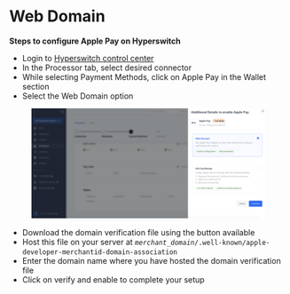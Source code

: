 # Web Domain

**Steps to configure Apple Pay on Hyperswitch**

* Login to [Hyperswitch control center](https://app.hyperswitch.io/)
* In the Processor tab, select desired connector
* While selecting Payment Methods, click on Apple Pay in the Wallet section
* Select the Web Domain option

<figure><img src="../../../../.gitbook/assets/Screenshot 2023-12-07 at 7.41.02 PM.png" alt="" width="563"><figcaption></figcaption></figure>

* Download the domain verification file using the button available
* Host this file on your server at _`merchant_domain`_`/.well-known/apple-developer-merchantid-domain-association`
* Enter the domain name where you have hosted the domain verification file
* Click on verify and enable to complete your setup

